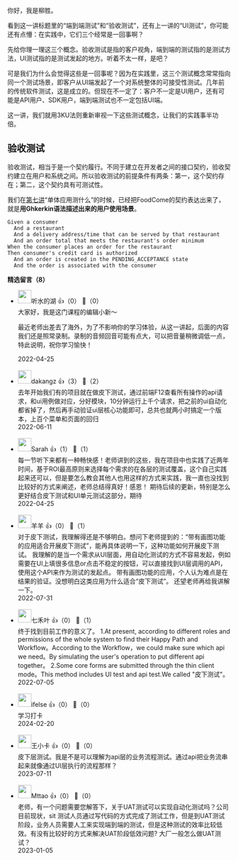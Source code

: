 你好，我是柳胜。

看到这一讲标题里的“端到端测试”和“验收测试”，还有上一讲的“UI测试”，你可能还有点懵：在实践中，它们三个经常是一回事啊？

先给你理一理这三个概念。验收测试是指的客户视角，端到端的测试指的是测试方法，UI测试指的是测试发起的地方。听着不太一样，是吧？

可是我们为什么会觉得这些是一回事呢？因为在实践里，这三个测试概念常常指向同一个测试场景，即客户从UI端发起了一个对系统整体的可接受性测试。几年前的传统软件测试，这是成立的。但现在不一定了：客户不一定是UI用户，还有可能是API用户、SDK用户，端到端测试也不一定包括UI端。

这一讲，我们就用3KU法则重新审视一下这些测试概念，让我们的实践事半功倍。

## 验收测试

验收测试，相当于是一个契约履行。不同于建立在开发者之间的接口契约，验收契约建立在用户和系统之间。所以验收测试的前提条件有两条：第一，这个契约存在；第二，这个契约具有可测试性。

我们在[第七讲](https://time.geekbang.org/column/article/502863)“单体应用测什么”的时候，已经把FoodCome的契约表达出来了，就是**用Ghkerkin语法描述出来的用户使用场景**。

```plain
Given a consumer
  And a restaurant
  And a delivery address/time that can be served by that restaurant
  And an order total that meets the restaurant's order minimum
When the consumer places an order for the restaurant
Then consumer's credit card is authorized
  And an order is created in the PENDING_ACCEPTANCE state
  And the order is associated with the consumer
```
<div><strong>精选留言（8）</strong></div><ul>
<li><img src="https://static001.geekbang.org/account/avatar/00/16/e8/c9/59bcd490.jpg" width="30px"><span>听水的湖</span> 👍（0） 💬（0）<div>大家好，我是这门课程的编辑小新～

最近老师出差去了海外，为了不影响你的学习体验，从这一讲起，后面的内容我们还是照常录制。录制的音频回音可能有点大，可以把音量稍微调低一点，特此说明，祝你学习愉快！</div>2022-04-25</li><br/><li><img src="https://static001.geekbang.org/account/avatar/00/12/9e/a9/ee6c8c9d.jpg" width="30px"><span>dakangz</span> 👍（3） 💬（2）<div>去年开始我们有的项目就在做皮下测试，通过前端F12查看所有操作的api请求，和ui用例做对应，分好模块，10分钟运行上千个请求，把之前的ui自动化都省掉了，然后再手动验证ui层核心功能即可，总共也就两小时搞定一个版本，上百个菜单和页面的回归</div>2022-06-11</li><br/><li><img src="https://static001.geekbang.org/account/avatar/00/24/7e/62/48045bee.jpg" width="30px"><span>Sarah</span> 👍（1） 💬（1）<div>每一节听下来都有一种畅快感！老师讲到的这些，我在项目中也实践了近两年时间，基于ROI最高原则来选择每个需求的在各层的测试覆盖，这个自己实践起来还可以，但是要怎么教会其他人也用这样的方式来实践，我一直也没找到比较好的方式来阐述，老师总结得真好！感恩！
期待后续的更新，特别是怎么更好结合皮下测试和UI单元测试这部分，期待</div>2022-04-25</li><br/><li><img src="https://static001.geekbang.org/account/avatar/00/11/bd/65/fbdf4fc1.jpg" width="30px"><span>羊羊</span> 👍（0） 💬（1）<div>对于皮下测试，我理解得还是不够明白。想问下老师提到的：“带有画图功能的应用适合开展皮下测试”，能再具体说明一下，这种功能如何开展皮下测试。
我理解的是当一个需求从UI层面，用自动化测试的方式不容易发起，例如需要在UI上填很多信息or点击不稳定的按钮，可以直接找到UI层调用的API，使用这个API来作为测试的发起点。
带有画图功能的应用，个人认为难点是在结果的验证。没想明白这类应用为什么适合“皮下测试”。
还望老师再给我讲解一下。</div>2022-07-31</li><br/><li><img src="https://static001.geekbang.org/account/avatar/00/11/e4/e2/ea311979.jpg" width="30px"><span>七禾叶</span> 👍（0） 💬（1）<div>终于找到目前工作的意义了。
     1.At present, according to different roles and permissions of the whole system to find their Happy Path and Workflow。According to the Workflow，we could make sure which api we need。By simulating the user&#39;s operation to put different api together。
     2.Some core forms are submitted through the thin client mode。This method includes UI test and api test.We called &quot;皮下测试&quot;。</div>2022-07-05</li><br/><li><img src="https://static001.geekbang.org/account/avatar/00/26/eb/d7/90391376.jpg" width="30px"><span>ifelse</span> 👍（0） 💬（0）<div>学习打卡</div>2024-02-20</li><br/><li><img src="https://static001.geekbang.org/account/avatar/00/11/c1/9d/d75736be.jpg" width="30px"><span>王小卡</span> 👍（0） 💬（0）<div>皮下层测试。我是不是可以理解为api层的业务流程测试。通过api把业务流串起来就像通过UI层执行的流程那样？</div>2023-07-11</li><br/><li><img src="https://static001.geekbang.org/account/avatar/00/10/5e/9e/43a604b1.jpg" width="30px"><span>Mttao</span> 👍（0） 💬（0）<div>老师，有一个问题需要您解答下，关于UAT测试可以实现自动化测试吗？公司目前现状，sit 测试人员通过写代码的方式完成了测试工作，但是到UAT测试阶段，业务人员需要人工来实现端到端的测试，但是这种测试的效率比较低效。有没有比较好的方式来解决UAT阶段低效问题? 大厂一般怎么做UAT测试？</div>2023-01-05</li><br/>
</ul>
